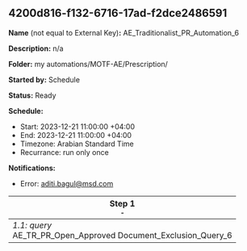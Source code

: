 ## 4200d816-f132-6716-17ad-f2dce2486591

**Name** (not equal to External Key)**:** AE_Traditionalist_PR_Automation_6

**Description:** n/a

**Folder:** my automations/MOTF-AE/Prescription/

**Started by:** Schedule

**Status:** Ready

**Schedule:**

* Start: 2023-12-21 11:00:00 +04:00
* End: 2023-12-21 11:00:00 +04:00
* Timezone: Arabian Standard Time
* Recurrance: run only once

**Notifications:**

* Error: aditi.bagul@msd.com

| Step 1<br>_<small>-</small>_ |
| --- |
| _1.1: query_<br>AE_TR_PR_Open_Approved Document_Exclusion_Query_6 |
